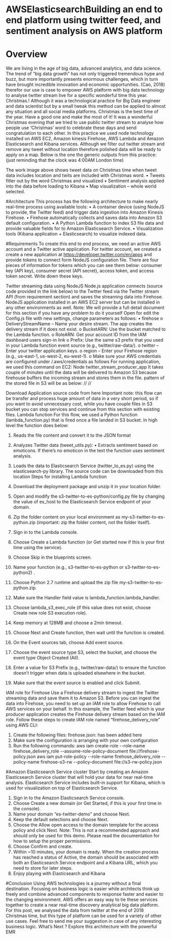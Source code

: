 # AWSElasticsearchBuilding an end to end platform using twitter feed, and sentiment analysis on AWS platform
# Overview
We are living in the age of big data, advanced analytics, and data science. The trend of “big data growth” has not only triggered tremendous hype and buzz, but more importantly presents enormous challenges, which in turn have brought incredible innovation and economic opportunities. (Cao, 2018) therefor our use is case to empower AWS platform with big data technology to analyse twitter stream live for a specific wonderful time this year. Christmas.! Although it was a technological practice for Big Data engineer and data scientist but by a small tweak this method can be applied to almost any situation and all social media platforms.
Christmas is the best time of the year. Have a good one and make the most of it! It was a wonderful Christmas evening that we tried to use public twitter stream to analyse how people use ‘Christmas’ word to celebrate these days and send congratulation to each other. In this practice we used node technology installed on AWS EC2, Amazon kinesis Firehose, AWS Lambda and Amazon Elasticsearch and Kibana services. Although we filter out twitter stream and remove any tweet without location therefore polished data will be ready to apply on a map. Below is the one the generic outputs from this practice: (just reminding that the clock was 4:00AM London time)

 
The work image above shows tweet data on Christmas time when tweet data includes location and twits are included with Christmas word.
•	Tweets fitler out by the word Christmas and visualized
•	Sentiment analysis applied into the data before loading to Kibana
•	Map visualization – whole world selected.

#Architecture
This process has the following architecture to make nearly real-time process using available tools:
•	A container device (using NodeJS to provide, the Twitter feed) and trigger data ingestion into Amazon Kinesis Firehose.
•	Firehose automatically collects and saves data into Amazon S3 default configuration.
•	A Python Lambda function to index S3 file data and provide valuable fields for to Amazon Elasticsearch Service.
•	Visualization tools (Kibana application + Elasticsearch) to visualize indexed data.

 

#Requirements
To create this end to end process, we need an active AWS account and a Twitter active application. For twitter account, we created a  create a new application at https://developer.twitter.com/en/apps  and provide tokens to connect form NodeJS configuration file. There are four pieces of information for tokens which you can see them below: consumer key (API key), consumer secret (API secret), access token, and access token secret. Write down these keys.
 

 

Twitter streaming data using NodeJS
Node.js application connects (source code provided in the link below) to the Twitter feed via the Twitter stream API (from requirement section) and saves the streaming data into Firehose. NodeJS application installed in an AWS EC2 server but can be installed in any other environments as well.
Note: We will provide a full detail document for this section if you have any problem to do it yourself
Open for edit the Config.js file with new settings, change parameters as follows:
•	firehose
o	DeliveryStreamName – Name your desire stream. The app creates the delivery stream if it does not exist.
o	BucketARN: Use the bucket matched to the Lambda function.
o	RoleARN: Get your account ID from the IAM dashboard users sign-in link 
o	Prefix: Use the same s3 prefix that you used in your Lambda function event source (e.g., twitter/raw-data/).
o	twitter – Enter your twitter application keys.
o	region – Enter your Firehose region (e.g., us-east-1, us-west-2, eu-west-1).
o	Make sure your AWS credentials are configured under <HOME FOLDER>/.aws/credentials as follows
For running application, we used this command on EC2:
Node twitter_stream_producer_app
It takes couple of minutes until the data will be delivered to Amazon S3 because firehouse buffers the incoming stream and stores them in the file. pattern of the stored file in S3 will be as below:
/<your bucket>/ <year>/<day>/

Download Application source code from here
Important note: this flow can be transfer and process huge amount of data in a very short period, so if you want to avoid unnecessary cost, while you have couple files in S3 bucket you can stop services and continue from this section with existing files.
Lambda function
For this flow, we used a Python function (lambda_function.py) that is fired once a file landed in S3 bucket. In high level the function does below:
1.	Reads the file content and convert it to the JSON format
2.	Analyzes Twitter data (tweet_utils.py):
•	Extracts sentiment based on emoticons. If there’s no emoticon in the text the function uses sentiment analysis.
3.	Loads the data to Elasticsearch Service (twitter_to_es.py) using the elasticsearch-py library.
The source code can be downloaded from this location 
Steps for installing Lambda function
1.	Download the deployment package and unzip it in your location folder.
2.	Open and modify the s3-twitter-to-es-python/config.py file by changing the value of es_host to the Elasticsearch Service endpoint of your domain.
3.	Zip the folder content on your local environment as my-s3-twitter-to-es-python.zip (important: zip the folder content, not the folder itself).
4.	Sign in to the Lambda console.
5.	Choose Create a Lambda function (or Get started now if this is your first time using the service).
6.	Choose Skip in the blueprints screen.
7.	Name your function (e.g., s3-twitter-to-es-python or s3-twitter-to-es-python2) .
8.	Choose Python 2.7 runtime and upload the zip file my-s3-twitter-to-es-python.zip.
9.	Make sure the Handler field value is lambda_function.lambda_handler.

 
 
10.	Choose lambda_s3_exec_role (if this value does not exist, choose Create new role S3 execution role).
11.	Keep memory at 128MB and choose a 2min timeout.
12.	Choose Next and Create function, then wait until the function is created.
13.	On the Event sources tab, choose Add event source.
14.	Choose the event source type S3, select the bucket, and choose the event type Object Created (All).
15.	Enter a value for S3 Prefix (e.g., twitter/raw-data/) to ensure the function doesn’t trigger when data is uploaded elsewhere in the bucket.
16.	Make sure that the event source is enabled and click Submit.

IAM role for Firehose
Use a Firehose delivery stream to ingest the Twitter streaming data and save them it to Amazon S3. Before you can ingest the data into Firehose, you need to set up an IAM role to allow Firehose to call AWS services on your behalf. In this example, the Twitter feed which is your producer application creates the Firehose delivery stream based on the IAM role.
Follow these steps to create IAM role named “firehose_delivery_role” using AWS CLI:
1.	Create the following files:
firehose.json: has been added here 
2.	Make sure the configuration is arranging with your own configuration
3.	Run the following commands:
aws iam create-role --role-name firehose_delivery_role --assume-role-policy-document file://firehose-policy.json
aws iam put-role-policy --role-name firehose_delivery_role --policy-name firehose-s3-rw --policy-document file://s3-rw-policy.json

#Amazon Elasticsearch Service cluster
Start by creating an Amazon Elasticsearch Service cluster that will hold your data for near real-time analysis. Elasticsearch Service includes built-in support for Kibana, which is used for visualization on top of Elasticsearch Service.
1.	Sign in to the Amazon Elasticsearch Service console.
2.	Choose Create a new domain (or Get Started, if this is your first time in the console).
3.	Name your domain “es-twitter-demo” and choose Next.
4.	Keep the default selections and choose Next.
5.	Choose the Allow open access to the domain template for the access policy and click Next.
Note: This is not a recommended approach and should only be used for this demo. Please read the documentation for how to setup the proper permissions.
3.	Choose Confirm and create.
4.	Within ~10 minutes, your domain is ready. When the creation process has reached a status of Active, the domain should be associated with both an Elasticsearch Service endpoint and a Kibana URL, which you need to store for later steps.
5.	Enjoy playing with Elasticsearch and Kibana 

 
 

 

 

 

 

#Conclusion
Using AWS technologies is a journey without a final destination. Focusing on business logic is easier while architects think up freely and combine advanced components to response faster and easier to the changing environment. AWS offers an easy way to tie these services together to create a near real-time discovery analytical big data platform. For this post, we analysed the data from twitter at the end of 2018 Christmas time, but this type of platform can be used for a variety of other use cases.
Feel free to send me your suggestion in case of any interesting business logic.
What’s Next ?
Explore this architecture with the powerful EMR

